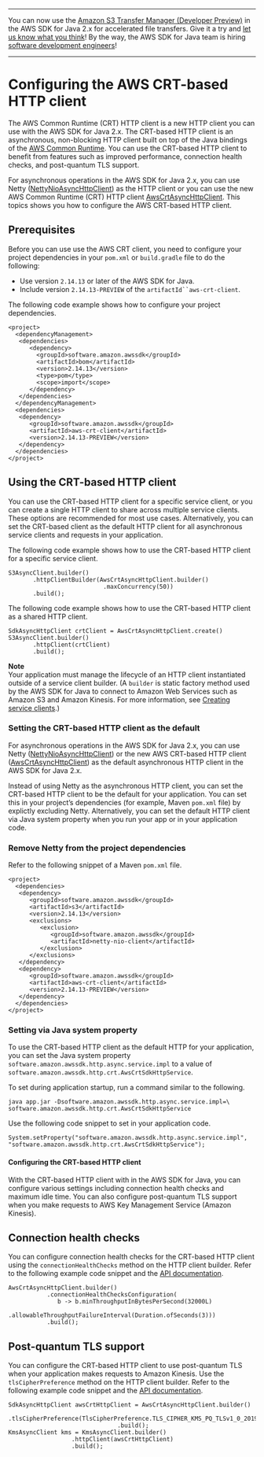 --------

You can now use the [Amazon S3 Transfer Manager \(Developer Preview\)](https://bit.ly/2WQebiP) in the AWS SDK for Java 2\.x for accelerated file transfers\. Give it a try and [let us know what you think](https://bit.ly/3zT1YYM)\! By the way, the AWS SDK for Java team is hiring [software development engineers](https://github.com/aws/aws-sdk-java-v2/issues/3156)\!

--------

# Configuring the AWS CRT\-based HTTP client<a name="http-configuration-crt"></a>

The AWS Common Runtime \(CRT\) HTTP client is a new HTTP client you can use with the AWS SDK for Java 2\.x\. The CRT\-based HTTP client is an asynchronous, non\-blocking HTTP client built on top of the Java bindings of the [AWS Common Runtime](https://github.com/awslabs/aws-crt-java)\. You can use the CRT\-based HTTP client to benefit from features such as improved performance, connection health checks, and post\-quantum TLS support\.

For asynchronous operations in the AWS SDK for Java 2\.x, you can use Netty \([NettyNioAsyncHttpClient](http://docs.aws.amazon.com/sdk-for-java/latest/reference/software/amazon/awssdk/http/nio/netty/NettyNioAsyncHttpClient.html)\) as the HTTP client or you can use the new AWS Common Runtime \(CRT\) HTTP client [AwsCrtAsyncHttpClient](http://docs.aws.amazon.com/sdk-for-java/latest/reference/software/amazon/awssdk/http/crt/AwsCrtAsyncHttpClient.html)\. This topics shows you how to configure the AWS CRT\-based HTTP client\.

## Prerequisites<a name="prerequisitescrt"></a>

Before you can use use the AWS CRT client, you need to configure your project dependencies in your `pom.xml` or `build.gradle` file to do the following:
+ Use version `2.14.13` or later of the AWS SDK for Java\.
+ Include version `2.14.13-PREVIEW` of the `artifactId``aws-crt-client`\.

The following code example shows how to configure your project dependencies\.

```
<project>
  <dependencyManagement>
   <dependencies>
      <dependency>
        <groupId>software.amazon.awssdk</groupId>
        <artifactId>bom</artifactId>
        <version>2.14.13</version>
        <type>pom</type>
        <scope>import</scope>
      </dependency>
   </dependencies>
  </dependencyManagement>
  <dependencies>
   <dependency>
      <groupId>software.amazon.awssdk</groupId>
      <artifactId>aws-crt-client</artifactId>
      <version>2.14.13-PREVIEW</version>
   </dependency>
  </dependencies>
</project>
```

## Using the CRT\-based HTTP client<a name="using-the-crt-based-http-client"></a>

You can use the CRT\-based HTTP client for a specific service client, or you can create a single HTTP client to share across multiple service clients\. These options are recommended for most use cases\. Alternatively, you can set the CRT\-based client as the default HTTP client for all asynchronous service clients and requests in your application\.

The following code example shows how to use the CRT\-based HTTP client for a specific service client\.

```
S3AsyncClient.builder()
       .httpClientBuilder(AwsCrtAsyncHttpClient.builder()
                           .maxConcurrency(50))
       .build();
```

The following code example shows how to use the CRT\-based HTTP client as a shared HTTP client\.

```
SdkAsyncHttpClient crtClient = AwsCrtAsyncHttpClient.create()
S3AsyncClient.builder()
       .httpClient(crtClient)
       .build();
```

**Note**  
Your application must manage the lifecycle of an HTTP client instantiated outside of a service client builder\. \(A `builder` is static factory method used by the AWS SDK for Java to connect to Amazon Web Services such as Amazon S3 and Amazon Kinesis\. For more information, see [Creating service clients](using.md#creating-clients)\.\)

### Setting the CRT\-based HTTP client as the default<a name="setting-the-crt-based-http-client-as-the-default"></a>

For asynchronous operations in the AWS SDK for Java 2\.x, you can use Netty \([NettyNioAsyncHttpClient](http://docs.aws.amazon.com/sdk-for-java/latest/reference/software/amazon/awssdk/http/nio/netty/NettyNioAsyncHttpClient.html)\) or the new AWS CRT\-based HTTP client \([AwsCrtAsyncHttpClient](http://docs.aws.amazon.com/sdk-for-java/latest/reference/software/amazon/awssdk/http/crt/AwsCrtAsyncHttpClient.html)\) as the default asynchronous HTTP client in the AWS SDK for Java 2\.x\.

Instead of using Netty as the asynchronous HTTP client, you can set the CRT\-based HTTP client to be the default for your application\. You can set this in your project’s dependencies \(for example, Maven `pom.xml` file\) by explictly excluding Netty\. Alternatively, you can set the default HTTP client via Java system property when you run your app or in your application code\.

### Remove Netty from the project dependencies<a name="remove-netty-from-the-project-dependencies"></a>

Refer to the following snippet of a Maven `pom.xml` file\.

```
<project>
  <dependencies>
   <dependency>
      <groupId>software.amazon.awssdk</groupId>
      <artifactId>s3</artifactId>
      <version>2.14.13</version>
      <exclusions>
         <exclusion>
            <groupId>software.amazon.awssdk</groupId>
            <artifactId>netty-nio-client</artifactId>
         </exclusion>
      </exclusions>
   </dependency>
   <dependency>
      <groupId>software.amazon.awssdk</groupId>
      <artifactId>aws-crt-client</artifactId>
      <version>2.14.13-PREVIEW</version>
   </dependency>
  </dependencies>
</project>
```

### Setting via Java system property<a name="setting-via-java-system-property"></a>

To use the CRT\-based HTTP client as the default HTTP for your application, you can set the Java system property `software.amazon.awssdk.http.async.service.impl` to a value of `software.amazon.awssdk.http.crt.AwsCrtSdkHttpService`\.

To set during application startup, run a command similar to the following\.

```
java app.jar -Dsoftware.amazon.awssdk.http.async.service.impl=\
software.amazon.awssdk.http.crt.AwsCrtSdkHttpService
```

Use the following code snippet to set in your application code\.

```
System.setProperty("software.amazon.awssdk.http.async.service.impl",
"software.amazon.awssdk.http.crt.AwsCrtSdkHttpService");
```

#### Configuring the CRT\-based HTTP client<a name="configuring-the-crt-based-http-client"></a>

With the CRT\-based HTTP client with in the AWS SDK for Java, you can configure various settings including connection health checks and maximum idle time\. You can also configure post\-quantum TLS support when you make requests to AWS Key Management Service \(Amazon Kinesis\)\.

## Connection health checks<a name="connection-health-checks"></a>

You can configure connection health checks for the CRT\-based HTTP client using the `connectionHealthChecks` method on the HTTP client builder\. Refer to the following example code snippet and the [API documentation](http://docs.aws.amazon.com/sdk-for-java/latest/reference/software/amazon/awssdk/http/crt/AwsCrtAsyncHttpClient.html)\.

```
AwsCrtAsyncHttpClient.builder()
           .connectionHealthChecksConfiguration(
              b -> b.minThroughputInBytesPerSecond(32000L)
                 .allowableThroughputFailureInterval(Duration.ofSeconds(3)))
           .build();
```

## Post\-quantum TLS support<a name="post-quantum-tls-support"></a>

You can configure the CRT\-based HTTP client to use post\-quantum TLS when your application makes requests to Amazon Kinesis\. Use the `tlsCipherPreference` method on the HTTP client builder\. Refer to the following example code snippet and the [API documentation](http://docs.aws.amazon.com/sdk-for-java/latest/reference/software/amazon/awssdk/http/crtAwsCrtAsyncHttpClient.Builder.html)\.

```
SdkAsyncHttpClient awsCrtHttpClient = AwsCrtAsyncHttpClient.builder()
                               .tlsCipherPreference(TlsCipherPreference.TLS_CIPHER_KMS_PQ_TLSv1_0_2019_06)
                               .build();
KmsAsyncClient kms = KmsAsyncClient.builder()
                  .httpClient(awsCrtHttpClient)
                  .build();
```